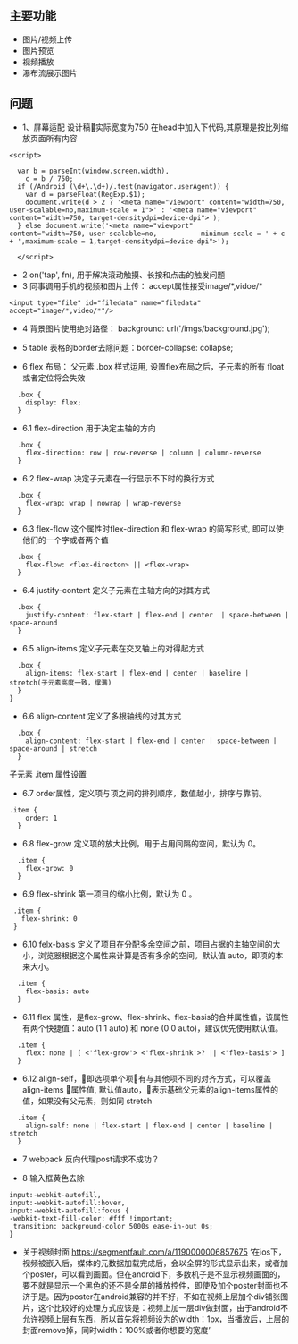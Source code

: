 ## 主要功能
* 图片/视频上传
* 图片预览
* 视频播放
* 瀑布流展示图片
## 问题
* 1、屏幕适配
设计稿实际宽度为750 在head中加入下代码,其原理是按比列缩放页面所有内容
```
<script>

  var b = parseInt(window.screen.width),
    c = b / 750;
  if (/Android (\d+\.\d+)/.test(navigator.userAgent)) {
    var d = parseFloat(RegExp.$1);
    document.write(d > 2 ? '<meta name="viewport" content="width=750, user-scalable=no,maximum-scale = 1">' : '<meta name="viewport" content="width=750, target-densitydpi=device-dpi">');
  } else document.write('<meta name="viewport"        content="width=750, user-scalable=no,           minimum-scale = ' + c + ',maximum-scale = 1,target-densitydpi=device-dpi">');

  </script>
```

* 2 on('tap', fn), 用于解决滚动触摸、长按和点击的触发问题
* 3 同事调用手机的视频和图片上传： accept属性接受image/\*,vidoe/\* 
```
<input type="file" id="filedata" name="filedata" accept="image/*,video/*"/>
```
* 4 背景图片使用绝对路径： background: url('/imgs/background.jpg');

* 5 table 表格的border去除问题：border-collapse: collapse;

* 6 flex 布局：
  父元素 .box 样式运用, 设置flex布局之后，子元素的所有 float或者定位将会失效
```
  .box {
    display: flex;
  }
```
* 6.1 flex-direction 用于决定主轴的方向
```
  .box {
    flex-direction: row | row-reverse | column | column-reverse
  }
```
* 6.2 flex-wrap 决定子元素在一行显示不下时的换行方式
```
  .box {
    flex-wrap: wrap | nowrap | wrap-reverse
  }
```
* 6.3 flex-flow 这个属性时flex-direction 和 flex-wrap 的简写形式, 即可以使他们的一个字或者两个值
```
  .box {
    flex-flow: <flex-directon> || <flex-wrap>
  }
```

* 6.4 justify-content 定义子元素在主轴方向的对其方式
```
  .box {
    justify-content: flex-start | flex-end | center  | space-between | space-around
  }
```
* 6.5 align-items 定义子元素在交叉轴上的对得起方式
``` {
  .box {
    align-items: flex-start | flex-end | center | baseline | stretch(子元素高度一致，撑满)
  }
}
```

* 6.6 align-content 定义了多根轴线的对其方式
```
  .box {
    align-content: flex-start | flex-end | center | space-between | space-around | stretch
  }
```

子元素 .item 属性设置

* 6.7 order属性，定义项与项之间的排列顺序，数值越小，排序与靠前。
```
.item {
    order: 1
  }
```
* 6.8 flex-grow 定义项的放大比例，用于占用间隔的空间，默认为 0。
``` 
  .item {
    flex-grow: 0
  }
```
* 6.9 flex-shrink 第一项目的缩小比例，默认为 0 。
```
 .item {
   flex-shrink: 0
 }
```
* 6.10 felx-basis 定义了项目在分配多余空间之前，项目占据的主轴空间的大小，浏览器根据这个属性来计算是否有多余的空间。默认值 auto，即项的本来大小。
```
  .item {
    flex-basis: auto
  }
```
* 6.11 flex 属性，是flex-grow、flex-shrink、flex-basis的合并属性值，该属性有两个快捷值：auto (1 1 auto) 和 none (0 0 auto)，建议优先使用默认值。
```
  .item {
    flex: none | [ <'flex-grow'> <'flex-shrink'>? || <'flex-basis'> ]
  }
```

* 6.12 align-self，即选项单个项有与其他项不同的对齐方式，可以覆盖 align-items 属性值, 默认值auto，表示基础父元素的align-items属性的值，如果没有父元素，则如同 stretch
``` 
  .item {
    align-self: none | flex-start | flex-end | center | baseline | stretch
  }
```


* 7 webpack 反向代理post请求不成功？

* 8 输入框黄色去除
```
input:-webkit-autofill,
input:-webkit-autofill:hover,
input:-webkit-autofill:focus {
-webkit-text-fill-color: #fff !important;
 transition: background-color 5000s ease-in-out 0s;
}
```

* 关于视频封面 https://segmentfault.com/a/1190000006857675   ‘在ios下，视频被嵌入后，媒体的元数据加载完成后，会以全屏的形式显示出来，或者加个poster，可以看到画面。但在android下，多数机子是不显示视频画面的，要不就是显示一个黑色的还不是全屏的播放控件，即使及加个poster封面也不济于是。因为poster在android兼容的并不好，不如在视频上层加个div铺张图片，这个比较好的处理方式应该是：视频上加一层div做封面，由于android不允许视频上层有东西，所以首先将视频设为的width：1px，当播放后，上层的封面remove掉，同时width：100%或者你想要的宽度’